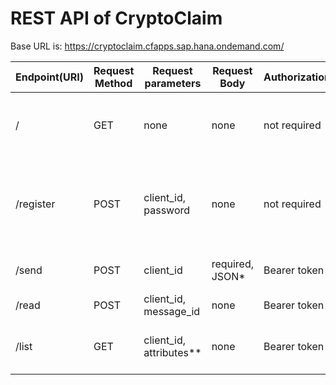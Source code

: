# REST API of CryptoClaim

Base URL is: https://cryptoclaim.cfapps.sap.hana.ondemand.com/

| Endpoint(URI)                            	         | Request Method | Request parameters  	 | Request Body	       | Authorization  	| Description                |                                                                       
|----------------------------------------------------|----------------|--------------------------|---------------------|--------------------|-------------------------|
| /												     | GET        	  |	none	     			 | none				   | not required		| Healthcheck endpoint - returns the name of the application |
| /register			   				                 | POST           | client_id, password		 | none		 		   | not required		| "Register" with client_id and password and get the corresponding private key in return |
| /send											     | POST        	  |	client_id     			 | required, JSON*	   | Bearer token		| Send a message to another client |
| /read				   				                 | POST           | client_id, message_id	 | none		 		   | Bearer token		| Read a message |
| /list											     | GET        	  |	client_id, attributes**	 | none				   | Bearer token		| List all the available messages for the user |
